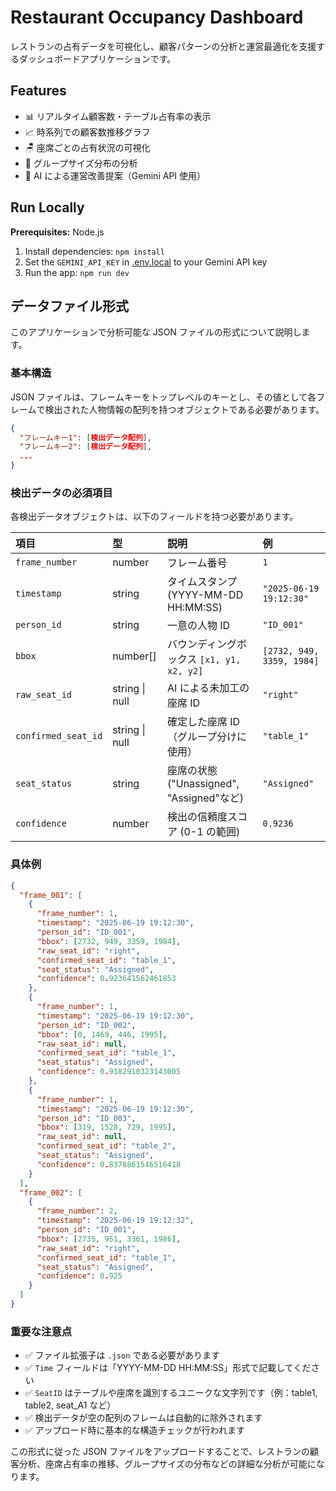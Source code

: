 # Restaurant Occupancy Dashboard

レストランの占有データを可視化し、顧客パターンの分析と運営最適化を支援するダッシュボードアプリケーションです。

## Features

- 📊 リアルタイム顧客数・テーブル占有率の表示
- 📈 時系列での顧客数推移グラフ
- 🪑 座席ごとの占有状況の可視化
- 👥 グループサイズ分布の分析
- 🤖 AI による運営改善提案（Gemini API 使用）

## Run Locally

**Prerequisites:** Node.js

1. Install dependencies:
   `npm install`
2. Set the `GEMINI_API_KEY` in [.env.local](.env.local) to your Gemini API key
3. Run the app:
   `npm run dev`

## データファイル形式

このアプリケーションで分析可能な JSON ファイルの形式について説明します。

### 基本構造

JSON ファイルは、フレームキーをトップレベルのキーとし、その値として各フレームで検出された人物情報の配列を持つオブジェクトである必要があります。

```json
{
  "フレームキー1": [検出データ配列],
  "フレームキー2": [検出データ配列],
  ...
}
```

### 検出データの必須項目

各検出データオブジェクトは、以下のフィールドを持つ必要があります。

| 項目                | 型             | 説明                                      | 例                        |
| :------------------ | :------------- | :---------------------------------------- | :------------------------ |
| `frame_number`      | number         | フレーム番号                              | `1`                       |
| `timestamp`         | string         | タイムスタンプ (YYYY-MM-DD HH:MM:SS)      | `"2025-06-19 19:12:30"`   |
| `person_id`         | string         | 一意の人物 ID                             | `"ID_001"`                |
| `bbox`              | number[]       | バウンディングボックス `[x1, y1, x2, y2]` | `[2732, 949, 3359, 1984]` |
| `raw_seat_id`       | string \| null | AI による未加工の座席 ID                  | `"right"`                 |
| `confirmed_seat_id` | string \| null | 確定した座席 ID（グループ分けに使用）     | `"table_1"`               |
| `seat_status`       | string         | 座席の状態 ("Unassigned", "Assigned"など) | `"Assigned"`              |
| `confidence`        | number         | 検出の信頼度スコア (0-1 の範囲)           | `0.9236`                  |

### 具体例

```json
{
  "frame_001": [
    {
      "frame_number": 1,
      "timestamp": "2025-06-19 19:12:30",
      "person_id": "ID_001",
      "bbox": [2732, 949, 3359, 1984],
      "raw_seat_id": "right",
      "confirmed_seat_id": "table_1",
      "seat_status": "Assigned",
      "confidence": 0.923641562461853
    },
    {
      "frame_number": 1,
      "timestamp": "2025-06-19 19:12:30",
      "person_id": "ID_002",
      "bbox": [0, 1469, 446, 1995],
      "raw_seat_id": null,
      "confirmed_seat_id": "table_1",
      "seat_status": "Assigned",
      "confidence": 0.9182910323143005
    },
    {
      "frame_number": 1,
      "timestamp": "2025-06-19 19:12:30",
      "person_id": "ID_003",
      "bbox": [319, 1528, 729, 1995],
      "raw_seat_id": null,
      "confirmed_seat_id": "table_2",
      "seat_status": "Assigned",
      "confidence": 0.8378861546516418
    }
  ],
  "frame_002": [
    {
      "frame_number": 2,
      "timestamp": "2025-06-19 19:12:32",
      "person_id": "ID_001",
      "bbox": [2735, 951, 3361, 1986],
      "raw_seat_id": "right",
      "confirmed_seat_id": "table_1",
      "seat_status": "Assigned",
      "confidence": 0.925
    }
  ]
}
```

### 重要な注意点

- ✅ ファイル拡張子は `.json` である必要があります
- ✅ `Time` フィールドは「YYYY-MM-DD HH:MM:SS」形式で記載してください
- ✅ `SeatID` はテーブルや座席を識別するユニークな文字列です（例：table1, table2, seat_A1 など）
- ✅ 検出データが空の配列のフレームは自動的に除外されます
- ✅ アップロード時に基本的な構造チェックが行われます

この形式に従った JSON ファイルをアップロードすることで、レストランの顧客分析、座席占有率の推移、グループサイズの分布などの詳細な分析が可能になります。
